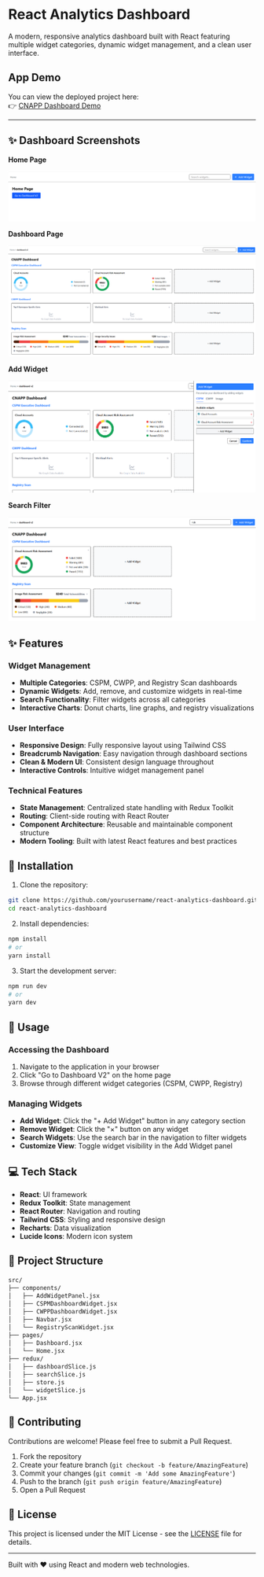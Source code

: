 # React Analytics Dashboard

A modern, responsive analytics dashboard built with React featuring multiple widget categories, dynamic widget management, and a clean user interface.

## App Demo
You can view the deployed project here:  
👉 [CNAPP Dashboard Demo](https://polite-cuchufli-bb92dd.netlify.app/)

---

## ✨ Dashboard Screenshots

 **Home Page**

![Home Page View](./src/assets/Home_page_view.png)

**Dashboard Page**

![Dashboard View](./src/assets/Dashboard_view.png)

**Add Widget**

![Add Widget View](./src/assets/Add_widget_view.png)

**Search Filter**

![Search Filter View](./src/assets/Search_filter_view.png)

## ✨ Features

### Widget Management

- **Multiple Categories**: CSPM, CWPP, and Registry Scan dashboards
- **Dynamic Widgets**: Add, remove, and customize widgets in real-time
- **Search Functionality**: Filter widgets across all categories
- **Interactive Charts**: Donut charts, line graphs, and registry visualizations

### User Interface

- **Responsive Design**: Fully responsive layout using Tailwind CSS
- **Breadcrumb Navigation**: Easy navigation through dashboard sections
- **Clean & Modern UI**: Consistent design language throughout
- **Interactive Controls**: Intuitive widget management panel

### Technical Features

- **State Management**: Centralized state handling with Redux Toolkit
- **Routing**: Client-side routing with React Router
- **Component Architecture**: Reusable and maintainable component structure
- **Modern Tooling**: Built with latest React features and best practices

## 🚀 Installation

1. Clone the repository:

```bash
git clone https://github.com/yourusername/react-analytics-dashboard.git
cd react-analytics-dashboard
```

2. Install dependencies:

```bash
npm install
# or
yarn install
```

3. Start the development server:

```bash
npm run dev
# or
yarn dev
```

## 📖 Usage

### Accessing the Dashboard

1. Navigate to the application in your browser
2. Click "Go to Dashboard V2" on the home page
3. Browse through different widget categories (CSPM, CWPP, Registry)

### Managing Widgets

- **Add Widget**: Click the "+ Add Widget" button in any category section
- **Remove Widget**: Click the "×" button on any widget
- **Search Widgets**: Use the search bar in the navigation to filter widgets
- **Customize View**: Toggle widget visibility in the Add Widget panel

## 💻 Tech Stack

- **React**: UI framework
- **Redux Toolkit**: State management
- **React Router**: Navigation and routing
- **Tailwind CSS**: Styling and responsive design
- **Recharts**: Data visualization
- **Lucide Icons**: Modern icon system

## 📁 Project Structure

```
src/
├── components/
│   ├── AddWidgetPanel.jsx
│   ├── CSPMDashboardWidget.jsx
│   ├── CWPPDashboardWidget.jsx
│   ├── Navbar.jsx
│   └── RegistryScanWidget.jsx
├── pages/
│   ├── Dashboard.jsx
│   └── Home.jsx
├── redux/
│   ├── dashboardSlice.js
│   ├── searchSlice.js
│   ├── store.js
│   └── widgetSlice.js
└── App.jsx
```

## 🤝 Contributing

Contributions are welcome! Please feel free to submit a Pull Request.

1. Fork the repository
2. Create your feature branch (`git checkout -b feature/AmazingFeature`)
3. Commit your changes (`git commit -m 'Add some AmazingFeature'`)
4. Push to the branch (`git push origin feature/AmazingFeature`)
5. Open a Pull Request

## 📄 License

This project is licensed under the MIT License - see the [LICENSE](LICENSE) file for details.

---

Built with ❤️ using React and modern web technologies.
